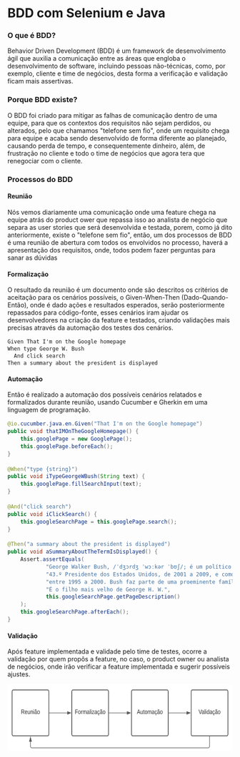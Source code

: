 # BDD com Selenium e Java

### O que é BDD?
Behavior Driven Development (BDD) é um framework de desenvolvimento ágil que auxilia a comunicação entre as áreas que engloba o desenvolvimento de software, incluindo pessoas não-técnicas, como, por exemplo, cliente e time de negócios, desta forma a verificação e validação ficam mais assertivas.

### Porque BDD existe?
O BDD foi criado para mitigar as falhas de comunicação dentro de uma equipe, para que os contextos dos requisitos não sejam perdidos, ou alterados, pelo que chamamos  "telefone sem fio", onde um requisito chega para equipe e acaba sendo desenvolvido de forma diferente ao planejado, causando perda de tempo, e consequentemente dinheiro, além, de frustração no cliente e todo o time de negócios que agora tera que renegociar com o cliente. 

### Processos do BDD

#### Reunião
Nós vemos diariamente uma comunicação onde uma feature chega na equipe atrás do product ower que repassa isso ao analista de negócio que separa as user stories que será desenvolvida e testada, porem, como já dito anteriormente, existe o "telefone sem fio", então, um dos processos de BDD é uma reunião de abertura com todos os envolvidos no processo, haverá a apresentação dos requisitos, onde, todos podem fazer perguntas para sanar as dúvidas 

#### Formalização
O resultado da reunião é um documento onde são descritos os critérios de aceitação para os cenários possíveis, o Given-When-Then (Dado-Quando-Então), onde é dado ações e resultados esperados, serão posteriormente repassados para código-fonte, esses cenários iram ajudar os desenvolvedores na criação da feature e testados, criando validações mais precisas através da automação dos testes dos cenários.

```gherkin
Given That I'm on the Google homepage
When type George W. Bush
  And click search
Then a summary about the president is displayed
```

#### Automação
Então é realizado a automação dos possíveis cenários relatados e formalizados durante reunião, usando Cucumber e Gherkin em uma linguagem de programação.

```java
@io.cucumber.java.en.Given("That I'm on the Google homepage")
public void thatIMOnTheGoogleHomepage() {
    this.googlePage = new GooglePage();
    this.googlePage.beforeEach();
}

@When("type {string}")
public void iTypeGeorgeWBush(String text) {
    this.googlePage.fillSearchInput(text);
}

@And("click search")
public void iClickSearch() {
    this.googleSearchPage = this.googlePage.search();
}

@Then("a summary about the president is displayed")
public void aSummaryAboutTheTermIsDisplayed() {
    Assert.assertEquals(
            "George Walker Bush, /ˈdʒɔrdʒ ˈwɔːkər ˈbʊʃ/; é um político estadunidense que serviu como o " +
            "43.º Presidente dos Estados Unidos, de 2001 a 2009, e como o 46.º Governador do Texas, " +
            "entre 1995 a 2000. Bush faz parte de uma proeminente família política dos Estados Unidos. " +
            "É o filho mais velho de George H. W.",
            this.googleSearchPage.getPageDescription()
    );
    this.googleSearchPage.afterEach();
}
```

#### Validação
Após feature implementada e validade pelo time de testes, ocorre a validação por quem propôs a feature, no caso, o product owner ou analista de negócios, onde irão verificar a feature implementada e sugerir possíveis ajustes.

<p align="center">
  <img height="150px" src="./docs/Diagrama%20de%20fluxo%20BDD.svg?raw=true" />
</p>
